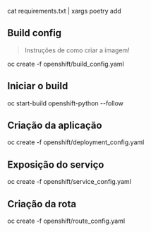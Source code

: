 cat requirements.txt | xargs poetry add

## Build config 

> Instruções de como criar a imagem!

oc create -f openshift/build_config.yaml

## Iniciar o build

oc start-build openshift-python --follow

## Criação da aplicação

oc create -f openshift/deployment_config.yaml

## Exposição do serviço

oc create -f openshift/service_config.yaml

## Criação da rota

oc create -f openshift/route_config.yaml
